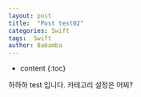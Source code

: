 ```yaml
---
layout: post
title:  "Post test02"
categories: Swift
tags:  Swift
author: Babamba
---
```


* content
{:toc}

하하하 test 입니다. 카테고리 설정은 어찌?


